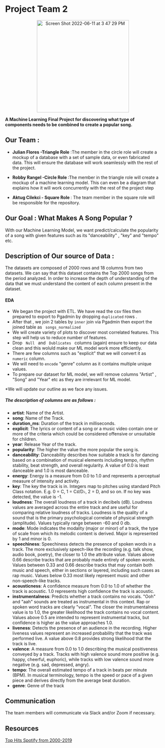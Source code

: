 # Project Team 2

<p align="center"> <img width="299" alt="Screen Shot 2022-06-11 at 3 47 29 PM" src="https://user-images.githubusercontent.com/98676400/173204357-6cdd455f-daec-480f-9cc0-0fcc33533950.png"> </p>

<strong>A Machine Learning Final Project for discovering what type of components needs to be combined to create a popular song.</strong>

## Our Team : 

* <strong>Julian Flores -Triangle Role</strong>  :The member in the circle role will create a mockup of a database with a set of sample data, or even fabricated data. This will ensure the database will work seamlessly with the rest of the project.

* <strong>Robby Rangel -Circle Role </strong>    :The member in the triangle role will create a mockup of a machine learning model. This can even be a diagram that explains how it will work concurrently with the rest of the project step

* <strong>Aktug Cilekci - Square Role </strong>  : The team member in the square role will be responsible for the repository.


## Our Goal : What Makes A Song Popular ?



With our Machine Learning Model, we want predict/calculate the popularity of a song with given features such as its "danceability" , "key" and "tempo" etc.


## Description of Our source of Data :

The datasets are composed of 2000 rows and 18 columns from two datasets. We can say that this dataset contains the Top 2000 songs from the period analyzed.
In order to increase the depth of understanding of the data that we must understand the content of each column present in the dataset.

#### EDA
* We began the project with ETL. We have read the csv files then prepared to export to Pgadmin by dropping <code>duplicated</code> rows .
* After that , we join 2 tables by <code>inner</code> join via Pgadmin then export the joined table as <code> songs_normalized</code>
* We will create variety of plots to discover most correlated features. This step will help us to reduce number of features. 
* Drop <code> Null </code> and <code> Dublicates </code> columns (again) ensure to keep our data clean and this woluld make our ML model work more efficiently. 
* There are few columns such as "explicit" that we will convert it as  <code>numeric</code> column.
* We will need to <code>encode</code> "genre" column as it contains multiple unique values. 
* To prepare our dataset for ML model, we will remove columns "Artist" , "Song" and "Year"  etc as they are irrelevant for ML model.

*We will update our outline as we face any issues. 

##### The description of columns are as follows :

* <strong>artist</strong>: Name of the Artist.
* <strong>song</strong>: Name of the Track.
* <strong>duration_ms</strong>: Duration of the track in milliseconds.
* <strong>explicit</strong>: The lyrics or content of a song or a music video contain one or more of the criteria which could be considered offensive or unsuitable for children.
* <strong>year</strong>: Release Year of the track.
* <strong>popularity</strong>: The higher the value the more popular the song is.
* <strong>danceability</strong>: Danceability describes how suitable a track is for dancing based on a combination of musical elements including tempo, rhythm stability, beat strength, and overall regularity. A value of 0.0 is least danceable and 1.0 is most danceable.
* <strong>energy</strong>: Energy is a measure from 0.0 to 1.0 and represents a perceptual measure of intensity and activity.
* <strong>key</strong>: The key the track is in. Integers map to pitches using standard Pitch Class notation. E.g. 0 = C, 1 = C♯/D♭, 2 = D, and so on. If no key was detected, the value is -1.
* <strong>loudness</strong>: The overall loudness of a track in decibels (dB). Loudness values are averaged across the entire track and are useful for comparing relative loudness of tracks. Loudness is the quality of a sound that is the primary psychological correlate of physical strength (amplitude). Values typically range between -60 and 0 db.
* <strong>mode</strong>: Mode indicates the modality (major or minor) of a track, the type of scale from which its melodic content is derived. Major is represented by 1 and minor is 0.
* <strong>speechiness</strong>: Speechiness detects the presence of spoken words in a track. The more exclusively speech-like the recording (e.g. talk show, audio book, poetry), the closer to 1.0 the attribute value. Values above 0.66 describe tracks that are probably made entirely of spoken words. Values between 0.33 and 0.66 describe tracks that may contain both music and speech, either in sections or layered, including such cases as rap music. Values below 0.33 most likely represent music and other non-speech-like tracks.
* <strong>acousticness</strong>: A confidence measure from 0.0 to 1.0 of whether the track is acoustic. 1.0 represents high confidence the track is acoustic.
* <strong>instrumentalness</strong>: Predicts whether a track contains no vocals. "Ooh" and "aah" sounds are treated as instrumental in this context. Rap or spoken word tracks are clearly "vocal". The closer the instrumentalness value is to 1.0, the greater likelihood the track contains no vocal content. Values above 0.5 are intended to represent instrumental tracks, but confidence is higher as the value approaches 1.0.
* <strong>liveness</strong>: Detects the presence of an audience in the recording. Higher liveness values represent an increased probability that the track was performed live. A value above 0.8 provides strong likelihood that the track is live.
* <strong>valence</strong>: A measure from 0.0 to 1.0 describing the musical positiveness conveyed by a track. Tracks with high valence sound more positive (e.g. happy, cheerful, euphoric), while tracks with low valence sound more negative (e.g. sad, depressed, angry).
* <strong>tempo</strong>: The overall estimated tempo of a track in beats per minute (BPM). In musical terminology, tempo is the speed or pace of a given piece and derives directly from the average beat duration.
* <strong>genre</strong>: Genre of the track


## Communication 

The team members will communicate via Slack and/or Zoom if necessary.

## Resources
[Top Hits Spotify from 2000-2019](https://github.com/aktugchelekche/Project_Team_2/tree/main/Resources)
